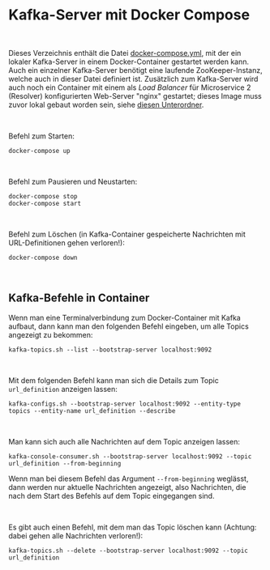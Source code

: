 # Kafka-Server mit Docker Compose #

<br>

Dieses Verzeichnis enthält die Datei [docker-compose.yml](./docker-compose.yml),
mit der ein lokaler Kafka-Server in einem Docker-Container gestartet werden kann.
Auch ein einzelner Kafka-Server benötigt eine laufende ZooKeeper-Instanz, welche
auch in dieser Datei definiert ist.
Zusätzlich zum Kafka-Server wird auch noch ein Container mit einem als *Load Balancer*
für Microservice 2 (Resolver) konfigurierten Web-Server "nginx" gestartet;
dieses Image muss zuvor lokal gebaut worden sein, siehe [diesen Unterordner](LoadBalancer/).

<br>

Befehl zum Starten:
```
docker-compose up
```

<br>

Befehl zum Pausieren und Neustarten:
```
docker-compose stop
docker-compose start
```

<br>

Befehl zum Löschen (in Kafka-Container gespeicherte Nachrichten mit URL-Definitionen gehen verloren!):
```
docker-compose down
```

<br>

## Kafka-Befehle in Container ##

Wenn man eine Terminalverbindung zum Docker-Container mit Kafka aufbaut,
dann kann man den folgenden Befehl eingeben, um alle Topics angezeigt zu
bekommen:
```
kafka-topics.sh --list --bootstrap-server localhost:9092
```

<br>

Mit dem folgenden Befehl kann man sich die Details zum Topic `url_definition` anzeigen lassen:
```
kafka-configs.sh --bootstrap-server localhost:9092 --entity-type topics --entity-name url_definition --describe
```

<br>

Man kann sich auch alle Nachrichten auf dem Topic anzeigen lassen:
```
kafka-console-consumer.sh --bootstrap-server localhost:9092 --topic url_definition --from-beginning
```
Wenn man bei diesem Befehl das Argument `--from-beginning` weglässt, dann werden nur aktuelle Nachrichten angezeigt,
also Nachrichten, die nach dem Start des Befehls auf dem Topic eingegangen sind.

<br>

Es gibt auch einen Befehl, mit dem man das Topic löschen kann (Achtung: dabei gehen alle Nachrichten verloren!):
```
kafka-topics.sh --delete --bootstrap-server localhost:9092 --topic url_definition
```

<br>